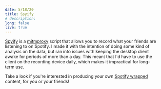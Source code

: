 ```yaml
---
date: 5/18/20
title: Spyify
# description: 
long: false
live: true
---
```


[Spyify](https://github.com/CamerAllan/spyify) is a [mitmproxy](https://github.com/mitmproxy/mitmproxy) script that allows you to record what your friends are listening to on Spotify.
I made it with the intention of doing some kind of analysis on the data, but ran into issues with keeping the desktop client awake for periods of more than a day.
This meant that I'd have to use the client on the recording device daily, which makes it impractical for long-term use.

Take a look if you're interested in producing your own [Spotify wrapped](https://open.spotify.com/genre/2019-page) content, for you or your friends!
